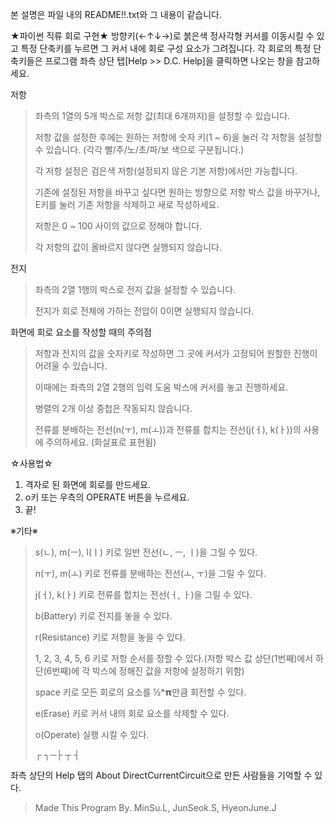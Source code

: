 본 설명은 파일 내의 README!!.txt와 그 내용이 같습니다.

★파이썬 직류 회로 구현★
방향키(←↑↓→)로 붉은색 정사각형 커서를 이동시킬 수 있고 특정 단축키를 누르면 그 커서 내에 회로 구성 요소가 그려집니다.
각 회로의 특정 단축키들은 프로그램 좌측 상단 탭[Help >> D.C. Help]을 클릭하면 나오는 창을 참고하세요.

저항
>좌측의 1열의 5개 박스로 저항 값(최대 6개까지)을 설정할 수 있습니다.
>
>저항 값을 설정한 후에는 원하는 저항에 숫자 키(1 ~ 6)을 눌러 각 저항을 설정할 수 있습니다. (각각 빨/주/노/초/파/보 색으로 구분됩니다.)
>
>각 저항 설정은 검은색 저항(설정되지 않은 기본 저항)에서만 가능합니다.
>
>기존에 설정된 저항을 바꾸고 싶다면 원하는 방향으로 저항 박스 값을 바꾸거나, E키를 눌러 기존 저항을 삭제하고 새로 작성하세요.
>
>저항은 0 ~ 100 사이의 값으로 정해야 합니다.
>
>각 저항의 값이 올바르지 않다면 실행되지 않습니다.

전지
>좌측의 2열 1행의 박스로 전지 값을 설정할 수 있습니다.
>
>전지가 회로 전체에 가하는 전압이 0이면 실행되지 않습니다.

화면에 회로 요소를 작성할 때의 주의점
>저항과 전지의 값을 숫자키로 작성하면 그 곳에 커서가 고정되어 원할한 진행이 어려울 수 있습니다.
>
>이때에는 좌측의 2열 2행의 입력 도움 박스에 커서를 놓고 진행하세요.
>
>병렬의 2개 이상 중첩은 작동되지 않습니다.
>
>전류를 분배하는 전선(n(ㅜ), m(ㅗ))과 전류를 합치는 전선(j(ㅓ), k(ㅏ))의 사용에 주의하세요. (화살표로 표현됨)

☆사용법☆
1) 격자로 된 화면에 회로를 만드세요.
2) o키 또는 우측의 OPERATE 버튼을 누르세요.
3) 끝!

※기타※
>s(ㄴ), m(ㅡ), l(ㅣ) 키로 일반 전선(ㄴ, ㅡ, ㅣ)을 그릴 수 있다.
>
>n(ㅜ), m(ㅗ) 키로 전류를 분배하는 전선(ㅗ, ㅜ)을 그릴 수 있다.
>
>j(ㅓ), k(ㅏ) 키로 전류를 합치는 전선(ㅓ, ㅏ)을 그릴 수 있다.
>
>b(Battery) 키로 전지를 놓을 수 있다.
>
>r(Resistance) 키로 저항을 놓을 수 있다.
>
>1, 2, 3, 4, 5, 6 키로 저항 순서를 정할 수 있다.(저항 박스 값 상단(1번째)에서 하단(6번째)에 각 박스에 정해진 값을 저항에 설정하기 위함)
>
>space 키로 모든 회로의 요소를 ½*𝝿만큼 회전할 수 있다.
>
>e(Erase) 키로 커서 내의 회로 요소를 삭제할 수 있다.
>
>o(Operate) 실행 시킬 수 있다.
>
>┌ ┐─├ ┬ ┤

좌측 상단의 Help 탭의 About DirectCurrentCircuit으로 만든 사람들을 기억할 수 있다.
>Made This Program By. MinSu.L, JunSeok.S, HyeonJune.J
